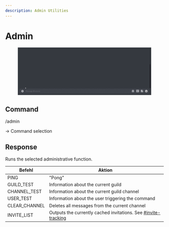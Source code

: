 ```yaml
---
description: Admin Utilities
---
```


# Admin

<figure><img src="../../.gitbook/assets/Seymour-Admin.gif" alt=""><figcaption></figcaption></figure>

## Command

/admin

\-> Command selection

## Response

Runs the selected administrative function.

| Befehl         | Aktion                                                                                                     |
| -------------- | ---------------------------------------------------------------------------------------------------------- |
| PING           | "Pong"                                                                                                     |
| GUILD\_TEST    | Information about the current guild                                                                        |
| CHANNEL\_TEST  | Information about the current guild channel                                                                |
| USER\_TEST     | Information about the user triggering the command                                                          |
| CLEAR\_CHANNEL | Deletes all messages from the current channel                                                              |
| INVITE\_LIST   | Outputs the currently cached invitations. See [#invite-tracking](../features.md#invite-tracking "mention") |

